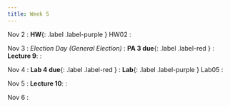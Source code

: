 ```yaml
---
title: Week 5
---
```

Nov 2
:  **HW**{: .label .label-purple } HW02
: [](#)

Nov 3
: *Election Day (General Election)*
: **PA 3 due**{: .label .label-red } 
: **Lecture 9**:
: [](#)

Nov 4
: **Lab 4 due**{: .label .label-red }
:  **Lab**{: .label .label-purple } Lab05
: [](#)

Nov 5
: **Lecture 10**:
: [](#)

Nov 6
: [](#)


